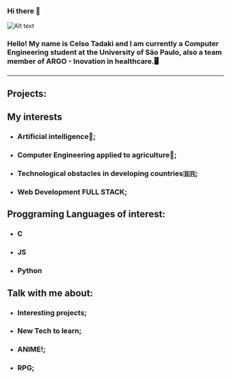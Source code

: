 ### Hi there 👋

![Alt text](https://github.com/C-Tadaki-S/C-Tadaki-S/blob/main/bannerProfileBanner.png)


###  Hello! My name is Celso Tadaki and I am currently a Computer Engineering student at the University of São Paulo, also a team member of ARGO - Inovation in healthcare.🖥️ 

------------
 ## Projects:

 ## My interests
 
 - ### Artificial intelligence🦾;
 - ### Computer Engineering applied to agriculture🚜;
 - ### Technological obstacles in developing countries🇧🇷;
 - ### Web Development FULL STACK;

## Proggraming Languages of interest:
- ### C
- ### JS
- ### Python

## Talk with me about:
- ### Interesting projects;
- ### New Tech to learn;
- ### ANIME!;
- ### RPG;
